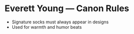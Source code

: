 # Everett Young — Canon Rules
- Signature socks must always appear in designs
- Used for warmth and humor beats
